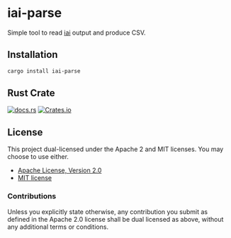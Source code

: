 # iai-parse

Simple tool to read [iai] output and produce CSV.

## Installation

```sh
cargo install iai-parse
```

## Rust Crate

[![docs.rs](https://img.shields.io/docsrs/iai-parse)][docs.rs]
[![Crates.io](https://img.shields.io/crates/v/iai-parse)][crates.io]

## License

This project dual-licensed under the Apache 2 and MIT licenses. You may choose
to use either.

  * [Apache License, Version 2.0](LICENSE-APACHE)
  * [MIT license](LICENSE-MIT)

### Contributions

Unless you explicitly state otherwise, any contribution you submit as defined
in the Apache 2.0 license shall be dual licensed as above, without any
additional terms or conditions.

[docs.rs]: https://docs.rs/iai-parse/latest/iai_parse/
[crates.io]: https://crates.io/crates/iai-parse
[iai]: https://crates.io/crates/iai
